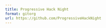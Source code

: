 ```yaml
---
title: Progressive Hack Night
format: gitorg
url: https://github.com/ProgressiveHackNight
---
```

